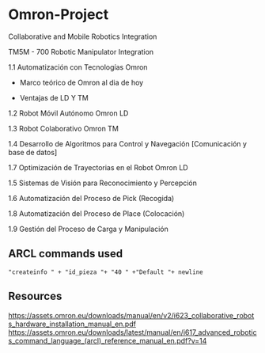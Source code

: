 # Omron-Project
Collaborative and Mobile Robotics Integration

TM5M - 700 Robotic Manipulator Integration

1.1 Automatización con Tecnologías Omron

- Marco teórico de Omron al dia de hoy

- Ventajas de LD Y TM

1.2 Robot Móvil Autónomo Omron LD

1.3 Robot Colaborativo Omron TM

1.4 Desarrollo de Algoritmos para Control y Navegación [Comunicación y base de datos]

1.7 Optimización de Trayectorias en el Robot Omron LD

1.5 Sistemas de Visión para Reconocimiento y Percepción

1.6 Automatización del Proceso de Pick (Recogida)

1.8 Automatización del Proceso de Place (Colocación)

1.9 Gestión del Proceso de Carga y Manipulación

## ARCL commands used
```
"createinfo " + "id_pieza "+ "40 " +"Default "+ newline 
```
## Resources

https://assets.omron.eu/downloads/manual/en/v2/i623_collaborative_robots_hardware_installation_manual_en.pdf 
https://assets.omron.eu/downloads/latest/manual/en/i617_advanced_robotics_command_language_(arcl)_reference_manual_en.pdf?v=14 